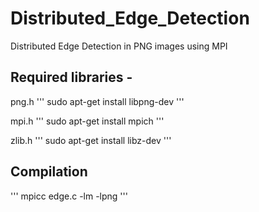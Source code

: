 # Distributed_Edge_Detection
Distributed Edge Detection in PNG images using MPI

## Required libraries -

png.h
'''
sudo apt-get install libpng-dev
'''

mpi.h
'''
sudo apt-get install mpich
'''

zlib.h
'''
sudo apt-get install libz-dev
'''

## Compilation

'''
mpicc edge.c -lm -lpng
'''

